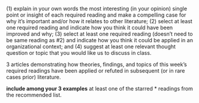 
(1) explain in your own words the most interesting (in your opinion) single point or insight of each required reading and make a compelling case for why it’s important and/or how it relates to other literature; 
(2) select at least one required reading and indicate how you think it could have been improved and why; 
(3) select at least one required reading (doesn’t need to be same reading as #2) and indicate how you think it could be applied in an organizational context; and 
(4) suggest at least one relevant thought question or topic that you would like us to discuss in class.


3 articles demonstrating how theories, findings, and topics of this week’s required readings have been applied or refuted in subsequent (or in rare cases prior) literature.

**include among your 3 examples** at least one of the starred * readings from the recommended list.

